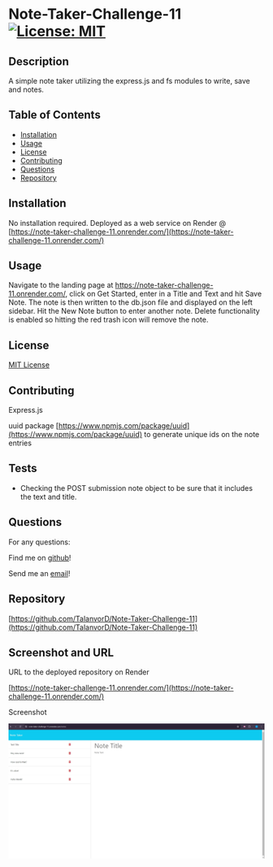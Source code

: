 # Note-Taker-Challenge-11 [![License: MIT](https://img.shields.io/badge/License-MIT-yellow.svg)](https://opensource.org/licenses/MIT)

## Description

A simple note taker utilizing the express.js and fs modules to write, save and notes.

## Table of Contents

- [Installation](#installation)
- [Usage](#usage)
- [License](#license)
- [Contributing](#contributing)
- [Questions](#questions)
- [Repository](#repository)

## Installation

No installation required. Deployed as a web service on Render @ [https://note-taker-challenge-11.onrender.com/](https://note-taker-challenge-11.onrender.com/)

## Usage

Navigate to the landing page at https://note-taker-challenge-11.onrender.com/, click on Get Started, enter in a Title and Text and hit Save Note. The note is then written to the db.json file and displayed on the left sidebar. Hit the New Note button to enter another note. Delete functionality is enabled so hitting the red trash icon will remove the note. 

## License

[MIT License](https://spdx.org/licenses/MIT.html)

## Contributing

Express.js

uuid package [https://www.npmjs.com/package/uuid](https://www.npmjs.com/package/uuid) to generate unique ids on the note entries

## Tests
  - Checking the POST submission note object to be sure that it includes the text and title.

## Questions

For any questions:

Find me on [github](https://github.com/talanvord)!

Send me an [email](mailto://talanvor_divine@yahoo.com)!

## Repository

[https://github.com/TalanvorD/Note-Taker-Challenge-11](https://github.com/TalanvorD/Note-Taker-Challenge-11)

## Screenshot and URL

URL to the deployed repository on Render

[https://note-taker-challenge-11.onrender.com/](https://note-taker-challenge-11.onrender.com/)

Screenshot

![screenshot](https://raw.githubusercontent.com/TalanvorD/Note-Taker-Challenge-11/main/Note-Taker-Screenshot.jpg)
